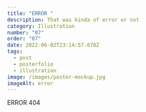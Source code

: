 ```yaml
---
title: "ERROR "
description: That was kinda of error or not
category: Illustration
number: "07"
order: "07"
date: 2022-06-02T23:14:57.678Z
tags:
  - post
  - posterfolio
  - illustration
image: /images/poster-mockup.jpg
imageAlt: error
---
```

ERROR 404
